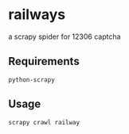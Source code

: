 # railways
a scrapy spider for 12306 captcha

## Requirements

    python-scrapy

## Usage

    scrapy crawl railway

